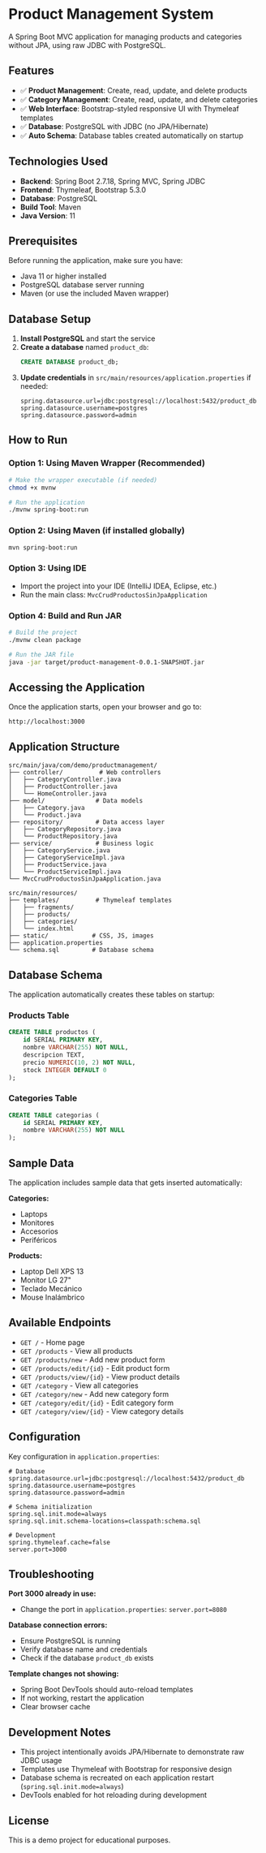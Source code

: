 # Product Management System

A Spring Boot MVC application for managing products and categories without JPA, using raw JDBC with PostgreSQL.

## Features

- ✅ **Product Management**: Create, read, update, and delete products
- ✅ **Category Management**: Create, read, update, and delete categories  
- ✅ **Web Interface**: Bootstrap-styled responsive UI with Thymeleaf templates
- ✅ **Database**: PostgreSQL with JDBC (no JPA/Hibernate)
- ✅ **Auto Schema**: Database tables created automatically on startup

## Technologies Used

- **Backend**: Spring Boot 2.7.18, Spring MVC, Spring JDBC
- **Frontend**: Thymeleaf, Bootstrap 5.3.0
- **Database**: PostgreSQL 
- **Build Tool**: Maven
- **Java Version**: 11

## Prerequisites

Before running the application, make sure you have:

- Java 11 or higher installed
- PostgreSQL database server running
- Maven (or use the included Maven wrapper)

## Database Setup

1. **Install PostgreSQL** and start the service
2. **Create a database** named `product_db`:
   ```sql
   CREATE DATABASE product_db;
   ```
3. **Update credentials** in `src/main/resources/application.properties` if needed:
   ```properties
   spring.datasource.url=jdbc:postgresql://localhost:5432/product_db
   spring.datasource.username=postgres
   spring.datasource.password=admin
   ```

## How to Run

### Option 1: Using Maven Wrapper (Recommended)
```bash
# Make the wrapper executable (if needed)
chmod +x mvnw

# Run the application
./mvnw spring-boot:run
```

### Option 2: Using Maven (if installed globally)
```bash
mvn spring-boot:run
```

### Option 3: Using IDE
- Import the project into your IDE (IntelliJ IDEA, Eclipse, etc.)
- Run the main class: `MvcCrudProductosSinJpaApplication`

### Option 4: Build and Run JAR
```bash
# Build the project
./mvnw clean package

# Run the JAR file
java -jar target/product-management-0.0.1-SNAPSHOT.jar
```

## Accessing the Application

Once the application starts, open your browser and go to:
```
http://localhost:3000
```

## Application Structure

```
src/main/java/com/demo/productmanagement/
├── controller/          # Web controllers
│   ├── CategoryController.java
│   ├── ProductController.java
│   └── HomeController.java
├── model/              # Data models
│   ├── Category.java
│   └── Product.java
├── repository/         # Data access layer
│   ├── CategoryRepository.java
│   └── ProductRepository.java
├── service/            # Business logic
│   ├── CategoryService.java
│   ├── CategoryServiceImpl.java
│   ├── ProductService.java
│   └── ProductServiceImpl.java
└── MvcCrudProductosSinJpaApplication.java

src/main/resources/
├── templates/          # Thymeleaf templates
│   ├── fragments/
│   ├── products/
│   ├── categories/
│   └── index.html
├── static/            # CSS, JS, images
├── application.properties
└── schema.sql         # Database schema
```

## Database Schema

The application automatically creates these tables on startup:

### Products Table
```sql
CREATE TABLE productos (
    id SERIAL PRIMARY KEY,
    nombre VARCHAR(255) NOT NULL,
    descripcion TEXT,
    precio NUMERIC(10, 2) NOT NULL,
    stock INTEGER DEFAULT 0
);
```

### Categories Table
```sql
CREATE TABLE categorias (
    id SERIAL PRIMARY KEY,
    nombre VARCHAR(255) NOT NULL
);
```

## Sample Data

The application includes sample data that gets inserted automatically:

**Categories:**
- Laptops
- Monitores  
- Accesorios
- Periféricos

**Products:**
- Laptop Dell XPS 13
- Monitor LG 27"
- Teclado Mecánico
- Mouse Inalámbrico

## Available Endpoints

- `GET /` - Home page
- `GET /products` - View all products
- `GET /products/new` - Add new product form
- `GET /products/edit/{id}` - Edit product form
- `GET /products/view/{id}` - View product details
- `GET /category` - View all categories
- `GET /category/new` - Add new category form
- `GET /category/edit/{id}` - Edit category form
- `GET /category/view/{id}` - View category details

## Configuration

Key configuration in `application.properties`:

```properties
# Database
spring.datasource.url=jdbc:postgresql://localhost:5432/product_db
spring.datasource.username=postgres
spring.datasource.password=admin

# Schema initialization
spring.sql.init.mode=always
spring.sql.init.schema-locations=classpath:schema.sql

# Development
spring.thymeleaf.cache=false
server.port=3000
```

## Troubleshooting

**Port 3000 already in use:**
- Change the port in `application.properties`: `server.port=8080`

**Database connection errors:**
- Ensure PostgreSQL is running
- Verify database name and credentials
- Check if the database `product_db` exists

**Template changes not showing:**
- Spring Boot DevTools should auto-reload templates
- If not working, restart the application
- Clear browser cache

## Development Notes

- This project intentionally avoids JPA/Hibernate to demonstrate raw JDBC usage
- Templates use Thymeleaf with Bootstrap for responsive design
- Database schema is recreated on each application restart (`spring.sql.init.mode=always`)
- DevTools enabled for hot reloading during development

## License

This is a demo project for educational purposes.
